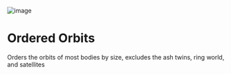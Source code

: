 ![image](https://user-images.githubusercontent.com/106796864/177620555-40eee2cb-0c10-4a4d-aeda-541fa25753e3.png)
# Ordered Orbits
Orders the orbits of most bodies by size, excludes the ash twins, ring world, and satellites
